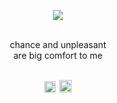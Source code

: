 <div align="center">
  
![](https://komarev.com/ghpvc/?username=gentlehandsplease&style=flat-square&label=profile_views&color=010101)

<br>chance and unpleasant
<br>are big comfort to me


<br><a href="https://rentry.co/splitego"><img src="https://64.media.tumblr.com/2b9d3be0196f193a76cea3a200851e6b/6065c44f502ffaec-e8/s250x400/c466b2e659f5785969239631df728b2eb89ef0b9.pnj" height="18"/><img src="https://64.media.tumblr.com/c5f2f5383d5f2a02258ec6b200d8014f/3f7e61f119584860-38/s100x200/8d6afe915a52cd6cca73c7d72a7e38be7f501682.pnj" width="6" height="5"><a href="https://gentlehandspls.atabook.org/"><img src="https://64.media.tumblr.com/6b8fa9b20fad57ca227b1cb0021c6885/6065c44f502ffaec-1e/s250x400/e39f742d8aee96d116945e31520f908da0c80578.pnj" height="20"/>
